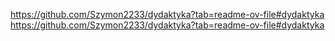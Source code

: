 https://github.com/Szymon2233/dydaktyka?tab=readme-ov-file#dydaktyka
https://github.com/Szymon2233/dydaktyka?tab=readme-ov-file#dydaktyka

